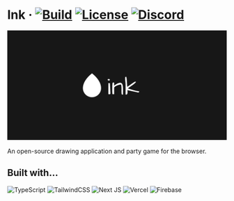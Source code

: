 # Ink &middot; [![Build][build-badge]][build] [![License][license-badge]][license] [![Discord][discord-badge]][discord]



[![banner](banner.png)](https://draw.ink)



An open-source drawing application and party game for the browser. 

## Built with...
![TypeScript][ts-badge]
![TailwindCSS][tailwind-badge]
![Next JS][next-badge]
![Vercel][vercel-badge]
![Firebase][fire-badge]


[ts-badge]: https://img.shields.io/badge/typescript-%23007ACC.svg?style=for-the-badge&logo=typescript&logoColor=white
[next-badge]: https://img.shields.io/badge/Next-black?style=for-the-badge&logo=next.js&logoColor=white
[tailwind-badge]: https://img.shields.io/badge/tailwindcss-%2338B2AC.svg?style=for-the-badge&logo=tailwind-css&logoColor=white
[node-badge]: https://img.shields.io/badge/node.js-6DA55F?style=for-the-badge&logo=node.js&logoColor=white
[vercel-badge]: https://img.shields.io/badge/vercel-%23000000.svg?style=for-the-badge&logo=vercel&logoColor=white
[fire-badge]: https://img.shields.io/badge/firebase-%23039BE5.svg?style=for-the-badge&logo=firebase
[build]: https://github.com/ink-draw/ink/actions/workflows/ci.yml
[build-badge]: https://img.shields.io/github/workflow/status/draw-dot-ink/ink/ci?logo=github
[license-badge]: 
  https://img.shields.io/badge/License-MIT-yellow.svg
[license]: https://opensource.org/licenses/MIT
[discord-badge]: https://img.shields.io/discord/925112411835469825.svg?color=7389D8&labelColor=6A7EC2&logo=discord&logoColor=ffffff
[discord]: https://discord.gg/6Vj8eBUJnH
